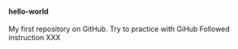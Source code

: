 #### hello-world
My first repository on GitHub.
Try to practice with GiHub
Followed instruction
XXX
